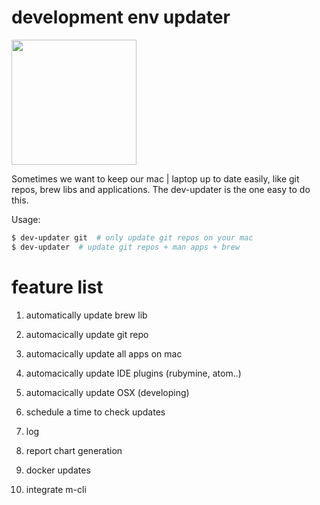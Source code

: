 # development env updater 

<img src="https://github.com/ma7rix/dev-updater/blob/master/pics/update-to-date.png" width="200" height="200">

Sometimes we want to keep our mac | laptop up to date easily, like git repos, brew libs and applications. The dev-updater is the one easy to do this. 

Usage:
```bash
$ dev-updater git  # only update git repos on your mac
$ dev-updater  # update git repos + man apps + brew 
```


# feature list
 1. automatically update brew lib
 2. automacically update git repo
 3. automacically update all apps on mac
 4. automacically update IDE plugins (rubymine, atom..)
 5. automacically update OSX (developing)

 6. schedule a time to check updates
 7. log
 8. report chart generation 
 9. docker updates
 10. integrate m-cli 
 


